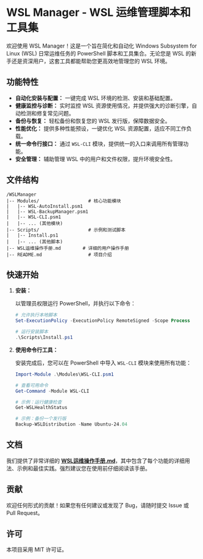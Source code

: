 # WSL Manager - WSL 运维管理脚本和工具集

欢迎使用 WSL Manager！这是一个旨在简化和自动化 Windows Subsystem for Linux (WSL) 日常运维任务的 PowerShell 脚本和工具集合。无论您是 WSL 的新手还是资深用户，这套工具都能帮助您更高效地管理您的 WSL 环境。

## 功能特性

- **自动化安装与配置：** 一键完成 WSL 环境的检测、安装和基础配置。
- **健康监控与诊断：** 实时监控 WSL 资源使用情况，并提供强大的诊断引擎，自动检测和修复常见问题。
- **备份与恢复：** 轻松备份和恢复您的 WSL 发行版，保障数据安全。
- **性能优化：** 提供多种性能预设，一键优化 WSL 资源配置，适应不同工作负载。
- **统一命令行接口：** 通过 `WSL-CLI` 模块，提供统一的入口来调用所有管理功能。
- **安全管理：** 辅助管理 WSL 中的用户和文件权限，提升环境安全性。

## 文件结构

```
/WSLManager
|-- Modules/                  # 核心功能模块
|   |-- WSL-AutoInstall.psm1
|   |-- WSL-BackupManager.psm1
|   |-- WSL-CLI.psm1
|   |-- ... (其他模块)
|-- Scripts/                  # 示例和测试脚本
|   |-- Install.ps1
|   |-- ... (其他脚本)
|-- WSL运维操作手册.md        # 详细的用户操作手册
|-- README.md                 # 项目介绍
```

## 快速开始

1.  **安装：**

    以管理员权限运行 PowerShell，并执行以下命令：

    ```powershell
    # 允许执行本地脚本
    Set-ExecutionPolicy -ExecutionPolicy RemoteSigned -Scope Process

    # 运行安装脚本
    .\Scripts\Install.ps1
    ```

2.  **使用命令行工具：**

    安装完成后，您可以在 PowerShell 中导入 `WSL-CLI` 模块来使用所有功能：

    ```powershell
    Import-Module .\Modules\WSL-CLI.psm1

    # 查看可用命令
    Get-Command -Module WSL-CLI

    # 示例：运行健康检查
    Get-WSLHealthStatus

    # 示例：备份一个发行版
    Backup-WSLDistribution -Name Ubuntu-24.04
    ```

## 文档

我们提供了非常详细的 **[WSL运维操作手册.md](./WSL运维操作手册.md)**，其中包含了每个功能的详细用法、示例和最佳实践。强烈建议您在使用前仔细阅读该手册。

## 贡献

欢迎任何形式的贡献！如果您有任何建议或发现了 Bug，请随时提交 Issue 或 Pull Request。

## 许可

本项目采用 MIT 许可证。